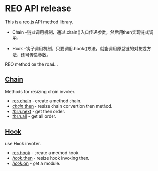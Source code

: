 # REO API release

This is a reo.js API method library.

- Chain -链式调用机制，通过.chain()入口传递参数，然后用then实现链式调用。

- Hook -钩子调用机制，只要调用.hook()方法，就能调用原型链的对象或方法，还可传递参数。

REO method on the road...


## [Chain](https://github.com/koringz/reo.js/tree/master/components/reo.chain)
Methods for resizing chain invoker.
- [reo.chain](https://github.com/koringz/reo.js/tree/master/components/reo.chain/README.md#chain) - create a method chain.
- [*chain*.then](https://github.com/koringz/reo.js/tree/master/components/reo.chain/README.md#chain_then) - resize chain convertion then method.
- [*then*.next](https://github.com/koringz/reo.js/tree/master/components/reo.chain/README.md#then_next) - get then order.
- [*then*.all](https://github.com/koringz/reo.js/tree/master/components/reo.chain/README.md#then_all) - get all order.

## [Hook](https://github.com/koringz/reo.js/tree/master/components/reo.hook)
use Hook invoker.
- [reo.hook](https://github.com/koringz/reo.js/tree/master/components/reo.hook/README.md#hook)  - create a method hook.
- [*hook*.then](https://github.com/koringz/reo.js/tree/master/components/reo.hook/README.md#hook_then)  - resize hook invoking then.
- [*hook*.on](https://github.com/koringz/reo.js/tree/master/components/reo.hook/README.md#hook_on)  - get a module.


